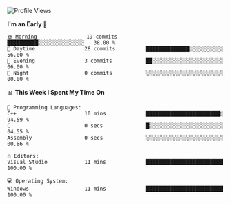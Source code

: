 <!--START_SECTION:waka-->
![Profile Views](http://img.shields.io/badge/Profile%20Views-1-blue)

**I'm an Early 🐤** 

```text
🌞 Morning                19 commits          ██████████░░░░░░░░░░░░░░░   38.00 % 
🌆 Daytime                28 commits          ██████████████░░░░░░░░░░░   56.00 % 
🌃 Evening                3 commits           ██░░░░░░░░░░░░░░░░░░░░░░░   06.00 % 
🌙 Night                  0 commits           ░░░░░░░░░░░░░░░░░░░░░░░░░   00.00 % 
```


📊 **This Week I Spent My Time On** 

```text
💬 Programming Languages: 
C++                      10 mins             ████████████████████████░   94.59 % 
C                        0 secs              █░░░░░░░░░░░░░░░░░░░░░░░░   04.55 % 
Assembly                 0 secs              ░░░░░░░░░░░░░░░░░░░░░░░░░   00.86 % 

🔥 Editors: 
Visual Studio            11 mins             █████████████████████████   100.00 % 

💻 Operating System: 
Windows                  11 mins             █████████████████████████   100.00 % 
```


<!--END_SECTION:waka-->
